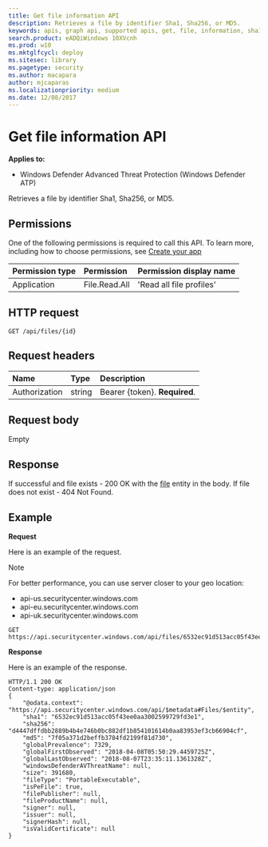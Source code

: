 ```yaml
---
title: Get file information API
description: Retrieves a file by identifier Sha1, Sha256, or MD5.
keywords: apis, graph api, supported apis, get, file, information, sha1, sha256, md5
search.product: eADQiWindows 10XVcnh
ms.prod: w10
ms.mktglfcycl: deploy
ms.sitesec: library
ms.pagetype: security
ms.author: macapara
author: mjcaparas
ms.localizationpriority: medium
ms.date: 12/08/2017
---
```


# Get file information API

**Applies to:**

- Windows Defender Advanced Threat Protection (Windows Defender ATP)




Retrieves a file by identifier Sha1, Sha256, or MD5.

## Permissions
One of the following permissions is required to call this API. To learn more, including how to choose permissions, see [Create your app](exposed-apis-windows-defender-advanced-threat-protection-new.md#create-an-app)

Permission type |	Permission	|	Permission display name
:---|:---|:---
Application |	File.Read.All |	'Read all file profiles'

## HTTP request
```
GET /api/files/{id}
```

## Request headers

Name | Type | Description
:---|:---|:---
Authorization | string | Bearer {token}. **Required**.


## Request body
Empty

## Response
If successful and file exists - 200 OK with the [file](files-windows-defender-advanced-threat-protection-new.md) entity in the body.
If file does not exist - 404 Not Found.


## Example

**Request**

Here is an example of the request.

>[!NOTE]
>For better performance, you can use server closer to your geo location:
> - api-us.securitycenter.windows.com
> - api-eu.securitycenter.windows.com
> - api-uk.securitycenter.windows.com

```
GET https://api.securitycenter.windows.com/api/files/6532ec91d513acc05f43ee0aa3002599729fd3e1
```

**Response**

Here is an example of the response.


```
HTTP/1.1 200 OK
Content-type: application/json
{
    "@odata.context": "https://api.securitycenter.windows.com/api/$metadata#Files/$entity",
    "sha1": "6532ec91d513acc05f43ee0aa3002599729fd3e1",
    "sha256": "d4447dffdbb2889b4b4e746b0bc882df1b854101614b0aa83953ef3cb66904cf",
    "md5": "7f05a371d2beffb3784fd2199f81d730",
    "globalPrevalence": 7329,
    "globalFirstObserved": "2018-04-08T05:50:29.4459725Z",
    "globalLastObserved": "2018-08-07T23:35:11.1361328Z",
    "windowsDefenderAVThreatName": null,
    "size": 391680,
    "fileType": "PortableExecutable",
    "isPeFile": true,
    "filePublisher": null,
    "fileProductName": null,
    "signer": null,
    "issuer": null,
    "signerHash": null,
    "isValidCertificate": null
}
```
